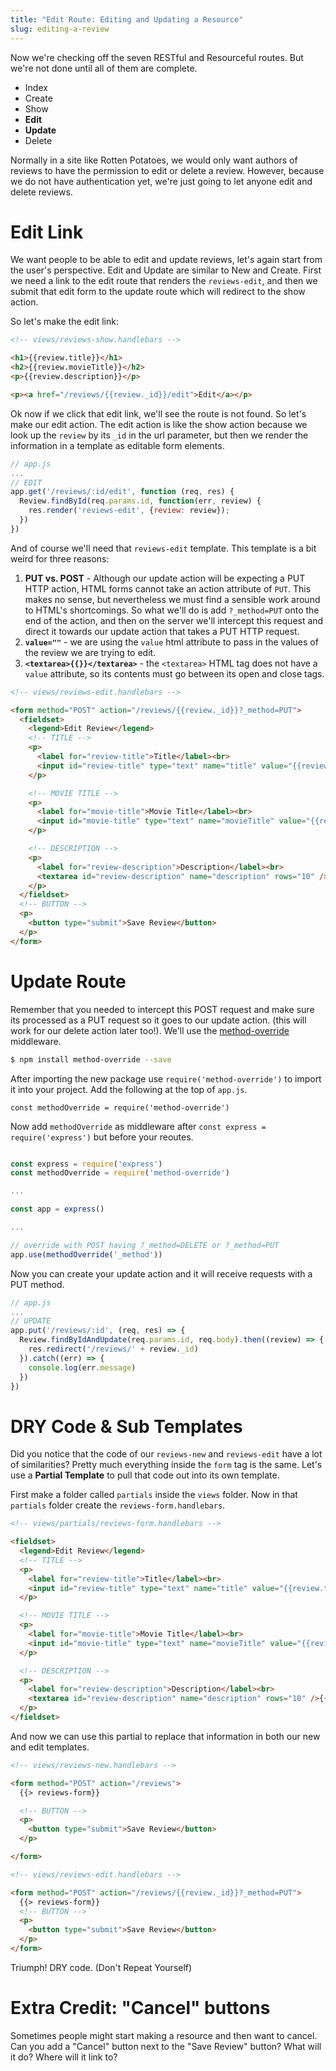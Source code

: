 ```yaml
---
title: "Edit Route: Editing and Updating a Resource"
slug: editing-a-review
---
```


Now we're checking off the seven RESTful and Resourceful routes. But we're not done until all of them are complete.

* Index
* Create
* Show
* **Edit**
* **Update**
* Delete

Normally in a site like Rotten Potatoes, we would only want authors of reviews to have the permission to edit or delete a review. However, because we do not have authentication yet, we're just going to let anyone edit and delete reviews.

# Edit Link

We want people to be able to edit and update reviews, let's again start from the user's perspective. Edit and Update are similar to New and Create. First we need a link to the edit route that renders the `reviews-edit`, and then we submit that edit form to the update route which will redirect to the show action.

So let's make the edit link:

```html
<!-- views/reviews-show.handlebars -->

<h1>{{review.title}}</h1>
<h2>{{review.movieTitle}}</h2>
<p>{{review.description}}</p>

<p><a href="/reviews/{{review._id}}/edit">Edit</a></p>
```

Ok now if we click that edit link, we'll see the route is not found. So let's make our edit action. The edit action is like the show action because we look up the `review` by its `_id` in the url parameter, but then we render the information in a template as editable form elements.

```js
// app.js
...
// EDIT
app.get('/reviews/:id/edit', function (req, res) {
  Review.findById(req.params.id, function(err, review) {
    res.render('reviews-edit', {review: review});
  })
})
```

And of course we'll need that `reviews-edit` template. This template is a bit weird for three reasons:

1. **PUT vs. POST** - Although our update action will be expecting a PUT HTTP action, HTML forms cannot take an action attribute of `PUT`. This makes no sense, but nevertheless we must find a sensible work around to HTML's shortcomings. So what we'll do is add `?_method=PUT` onto the end of the action, and then on the server we'll intercept this request and direct it towards our update action that takes a PUT HTTP request.
1. **`value=""`** - we are using the `value` html attribute to pass in the values of the review we are trying to edit.
1. **`<textarea>{{}}</textarea>`** - the `<textarea>` HTML tag does not have a `value` attribute, so its contents must go between its open and close tags.

```html
<!-- views/reviews-edit.handlebars -->

<form method="POST" action="/reviews/{{review._id}}?_method=PUT">
  <fieldset>
    <legend>Edit Review</legend>
    <!-- TITLE -->
    <p>
      <label for="review-title">Title</label><br>
      <input id="review-title" type="text" name="title" value="{{review.title}}"/>
    </p>

    <!-- MOVIE TITLE -->
    <p>
      <label for="movie-title">Movie Title</label><br>
      <input id="movie-title" type="text" name="movieTitle" value="{{review.movieTitle}}" />
    </p>

    <!-- DESCRIPTION -->
    <p>
      <label for="review-description">Description</label><br>
      <textarea id="review-description" name="description" rows="10" />{{review.description}}</textarea>
    </p>
  </fieldset>
  <!-- BUTTON -->
  <p>
    <button type="submit">Save Review</button>
  </p>
</form>
```

# Update Route

Remember that you needed to intercept this POST request and make sure its processed as a PUT request so it goes to our update action. (this will work for our delete action later too!). We'll use the [method-override]((https://github.com/expressjs/method-override)) middleware.

```bash
$ npm install method-override --save
```
After importing the new package use `require('method-override')` to import it into your project. Add the following at the top of `app.js`.

`const methodOverride = require('method-override')`

Now add `methodOverride` as middleware after `const express = require('express')` but before your reoutes.

```js

const express = require('express')
const methodOverride = require('method-override')

...

const app = express()

...

// override with POST having ?_method=DELETE or ?_method=PUT
app.use(methodOverride('_method'))
```

Now you can create your update action and it will receive requests with a PUT method.

```js
// app.js
...
// UPDATE
app.put('/reviews/:id', (req, res) => {
  Review.findByIdAndUpdate(req.params.id, req.body).then((review) => {
    res.redirect('/reviews/' + review._id)
  }).catch((err) => {
    console.log(err.message)
  })
})
```

# DRY Code & Sub Templates

Did you notice that the code of our `reviews-new` and `reviews-edit` have a lot of similarities? Pretty much everything inside the `form` tag is the same. Let's use a **Partial Template** to pull that code out into its own template.

First make a folder called `partials` inside the `views` folder. Now in that `partials` folder create the `reviews-form.handlebars`.

```html
<!-- views/partials/reviews-form.handlebars -->

<fieldset>
  <legend>Edit Review</legend>
  <!-- TITLE -->
  <p>
    <label for="review-title">Title</label><br>
    <input id="review-title" type="text" name="title" value="{{review.title}}"/>
  </p>

  <!-- MOVIE TITLE -->
  <p>
    <label for="movie-title">Movie Title</label><br>
    <input id="movie-title" type="text" name="movieTitle" value="{{review.movieTitle}}" />
  </p>

  <!-- DESCRIPTION -->
  <p>
    <label for="review-description">Description</label><br>
    <textarea id="review-description" name="description" rows="10" />{{review.description}}</textarea>
  </p>
</fieldset>
```

And now we can use this partial to replace that information in both our new and edit templates.

```html
<!-- views/reviews-new.handlebars -->

<form method="POST" action="/reviews">
  {{> reviews-form}}

  <!-- BUTTON -->
  <p>
    <button type="submit">Save Review</button>
  </p>

</form>
```

```html
<!-- views/reviews-edit.handlebars -->

<form method="POST" action="/reviews/{{review._id}}?_method=PUT">
  {{> reviews-form}}
  <!-- BUTTON -->
  <p>
    <button type="submit">Save Review</button>
  </p>
</form>
```

Triumph! DRY code. (Don't Repeat Yourself)

# Extra Credit: "Cancel" buttons

Sometimes people might start making a resource and then want to cancel. Can you add a "Cancel" button next to the "Save Review" button? What will it do? Where will it link to?
